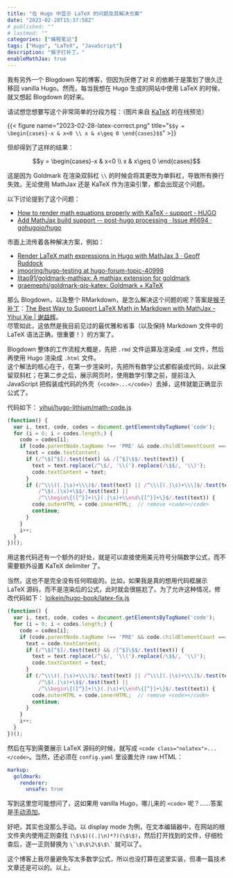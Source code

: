 ```yaml
---
title: "在 Hugo 中显示 LaTeX 的问题及其解决方案"
date: "2023-02-28T15:37:58Z"
# published: ""
# lastmod: ""
categories: ["编程笔记"]
tags: ["Hugo", "LaTeX", "JavaScript"]
description: "猴子打补丁。"
enableMathJax: true
---
```

我有另外一个 Blogdown 写的博客，但因为厌倦了对 R 的依赖于是策划了很久迁移回 vanilla Hugo。然而，每当我想在 Hugo 生成的网站中使用 LaTeX 的时候，就又想起 Blogdown 的好来。

请试想您想要写这个非常简单的分段方程：（图片来自 [KaTeX](https://katex.org/) 的在线预览）

{{< figure name="2023-02-28-latex-correct.png" title="`$$y = \begin{cases}-x & x<0 \\ x & x\geq 0 \end{cases}$$`" >}}

但却得到了这样的结果：

$$y = \begin{cases}-x & x<0 \\ x & x\geq 0 \end{cases}$$

这是因为 Goldmark 在渲染双斜杠 `\\` 的时候会将其更改为单斜杠，导致所有换行失效。无论使用 MathJax 还是 KaTeX 作为渲染引擎，都会出现这个问题。

以下讨论提到了这个问题：

- [How to render math equations properly with KaTeX - support - HUGO](https://discourse.gohugo.io/t/how-to-render-math-equations-properly-with-katex/40998)
- [Add MathJax build support -- post-hugo processing · Issue #6694 · gohugoio/hugo](https://github.com/gohugoio/hugo/issues/6694)

市面上流传着各种解决方案，例如：

- [Render LaTeX math expressions in Hugo with MathJax 3 · Geoff Ruddock](https://geoffruddock.com/math-typesetting-in-hugo/)
- [jmooring/hugo-testing at hugo-forum-topic-40998](https://github.com/jmooring/hugo-testing/tree/hugo-forum-topic-40998)
- [litao91/goldmark-mathjax: A mathjax extension for goldmark](https://github.com/litao91/goldmark-mathjax)
- [graemephi/goldmark-qjs-katex: Goldmark + KaTeX](https://github.com/graemephi/goldmark-qjs-katex)

那么 Blogdown，以及整个 RMarkdown，是怎么解决这个问题的呢？答案是[猴子补丁](https://en.wikipedia.org/wiki/Monkey_patch)：[The Best Way to Support LaTeX Math in Markdown with MathJax - Yihui Xie | 谢益辉](https://yihui.org/en/2018/07/latex-math-markdown/)。  
尽管如此，这依然是我目前见过的最优雅和省事（以及保持 Markdown 文件中的 LaTeX 语法正确，很重要！）的方案了。

Blogdown 整体的工作流程大概是，先把 `.rmd` 文件运算及渲染成 `.md` 文件，然后再使用 Hugo 渲染成 `.html` 文件。  
这个解法的核心在于，在第一步渲染时，先把所有数学公式都假装成代码，以此保留双斜杠；在第二步之后，展示网页时，使用数学引擎之前，提前注入 JavaScript 把假装成代码的外壳（`<code>...</code>`）去掉，这样就能正确显示公式了。

代码如下： [yihui/hugo-lithium/math-code.js](https://github.com/yihui/hugo-lithium/blob/master/static/js/math-code.js)

```javascript
(function() {
  var i, text, code, codes = document.getElementsByTagName('code');
  for (i = 0; i < codes.length;) {
    code = codes[i];
    if (code.parentNode.tagName !== 'PRE' && code.childElementCount === 0) {
      text = code.textContent;
      if (/^\$[^$]/.test(text) && /[^$]\$$/.test(text)) {
        text = text.replace(/^\$/, '\\(').replace(/\$$/, '\\)');
        code.textContent = text;
      }
      if (/^\\\((.|\s)+\\\)$/.test(text) || /^\\\[(.|\s)+\\\]$/.test(text) ||
          /^\$(.|\s)+\$$/.test(text) ||
          /^\\begin\{([^}]+)\}(.|\s)+\\end\{[^}]+\}$/.test(text)) {
        code.outerHTML = code.innerHTML;  // remove <code></code>
        continue;
      }
    }
    i++;
  }
})();
```

用这套代码还有一个额外的好处，就是可以直接使用美元符号分隔数学公式，而不需要额外设置 KaTeX delimiter 了。

当然，这也不是完全没有任何瑕疵的。比如，如果我是真的想用代码框展示 LaTeX 源码，而不是渲染后的公式，此时就会很尴尬了。为了允许这种情况，修改代码如下： [loikein/hugo-book/latex-fix.js](https://github.com/loikein/hugo-book/blob/master/assets/latex-fix.js)

``` javascript {hl_lines=[5]}
(function() {
  var i, text, code, codes = document.getElementsByTagName('code');
  for (i = 0; i < codes.length;) {
    code = codes[i];
    if (code.parentNode.tagName !== 'PRE' && code.childElementCount === 0 && !(code.classList.contains("nolatex")) ) {
      text = code.textContent;
      if (/^\$[^$]/.test(text) && /[^$]\$$/.test(text)) {
        text = text.replace(/^\$/, '\\(').replace(/\$$/, '\\)');
        code.textContent = text;
      }
      if (/^\\\((.|\s)+\\\)$/.test(text) || /^\\\[(.|\s)+\\\]$/.test(text) ||
          /^\$(.|\s)+\$$/.test(text) ||
          /^\\begin\{([^}]+)\}(.|\s)+\\end\{[^}]+\}$/.test(text)) {
        code.outerHTML = code.innerHTML;  // remove <code></code>
        continue;
      }
    }
    i++;
  }
})();
```

然后在写到需要展示 LaTeX 源码的时候，就写成 `<code class="nolatex">...</code>`。当然，还必须在 `config.yaml` 里设置允许 raw HTML：

```yaml {hl_lines=[4]}
markup:
  goldmark:
    renderer:
      unsafe: true
```

写到这里您可能想问了，这如果用 vanilla Hugo，哪儿来的 `<code>` 呢？……答案是[手动添加](https://github.com/loikein/wiki/commit/a8963c4)。

好吧，其实也没那么手动。以 display mode 为例，在文本编辑器中，在网站的根文件夹内使用正则查找 `(\$\$)((.|\n)*?)(\$\$)`，然后打开找到的文件，仔细检查后，逐一正则替换为 `` \`\$\$\2\$\$\` `` 就可以了。

这个博客上我尽量避免写太多数学公式，所以也没打算在这里实装，但凑一篇技术文章还是可以的。以上。
